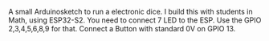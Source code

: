 A small Arduinosketch to run a electronic dice. I build this with students in Math, using ESP32-S2. 
You need to connect 7 LED to the ESP. Use the GPIO 2,3,4,5,6,8,9 for that. Connect a Button with standard 0V on GPIO 13.
